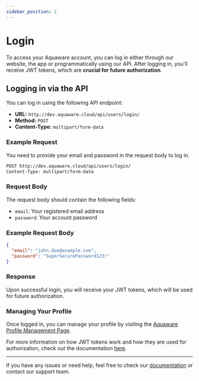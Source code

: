 ```yaml
---
sidebar_position: 2
---
```


# Login

To access your Aquaware account, you can log in either through our website, the app or programmatically using our API. After logging in, you'll receive JWT tokens, which are **crucial for future authorization**.

## Logging in via the API

You can log in using the following API endpoint:

- **URL:** `http://dev.aquaware.cloud/api/users/login/`
- **Method:** `POST`
- **Content-Type:** `multipart/form-data`

### Example Request

You need to provide your email and password in the request body to log in.

```bash
POST http://dev.aquaware.cloud/api/users/login/
Content-Type: multipart/form-data
```

### Request Body

The request body should contain the following fields:

- `email`: Your registered email address
- `password`: Your account password

### Example Request Body

```json
{
  "email": "john.doe@example.com",
  "password": "SuperSecurePassword123!"
}
```

### Response

Upon successful login, you will receive your JWT tokens, which will be used for future authorization.

### Managing Your Profile

Once logged in, you can manage your profile by visiting the [Aquaware Profile Management Page](https://aquaware.cloud/login).

For more information on how JWT tokens work and how they are used for authorization, check out the documentation [here](./jwt-tokens).

---

If you have any issues or need help, feel free to check our [documentation](#) or contact our support team.
